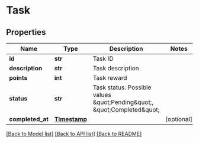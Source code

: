# Task

## Properties
Name | Type | Description | Notes
------------ | ------------- | ------------- | -------------
**id** | **str** | Task ID | 
**description** | **str** | Task description | 
**points** | **int** | Task reward | 
**status** | **str** | Task status. Possible values \&quot;Pending\&quot;, \&quot;Completed\&quot; | 
**completed_at** | [**Timestamp**](Timestamp.md) |  | [optional] 

[[Back to Model list]](../README.md#documentation-for-models) [[Back to API list]](../README.md#documentation-for-api-endpoints) [[Back to README]](../README.md)


